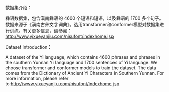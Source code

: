 数据集介绍：

彝语数据集，包含滇南彝语的 4600 个短语和短语，以及彝语的 1700 多个句子。数据来源于《滇南古彝文字词典》。选用transformer和conformer模型对数据集进行训练。有关更多信息，请参阅：http://www.yixueyanjiu.com/nisufont/indexhome.jsp


Dataset Introduction：

A dataset of the Yi language, which contains 4600 phrases and phrases in the southern Yunnan Yi language and 1700 sentences of Yi language. We choose transformer and conformer models to train the dataset. The data comes from the Dictionary of Ancient Yi Characters in Southern Yunnan. For more information, please refer to:http://www.yixueyanjiu.com/nisufont/indexhome.jsp
